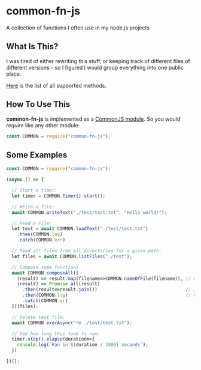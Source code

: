 # common-fn-js
A collection of functions I often use in my node.js projects

## What Is This?

I was tired of either rewriting this stuff, or keeping track of different files of
different versions - so I figured I would group everything into one public place.

[Here](https://github.com/mastergray/common-fn-js/wiki) is the list of all supported methods.

## How To Use This
**common-fn-js** is implemented as a [CommonJS module](https://nodejs.org/api/modules.html). So you would _require_ like any other module:


```javascript
const COMMON = require("common-fn-js");
```

## Some Examples

```javascript
const COMMON = require("common-fn-js");

(async () => {

  // Start a timer:
  let timer = COMMON.Timer().start();

  // Write a file:
  await COMMON.writeText("./test/test.txt", "Hello world!");

  // Read a File:
  let text = await COMMON.loadText("./test/test.txt")
    .then(COMMON.log)
    .catch(COMMON.err)

  // Read all files from all directories for a given path:
  let files = await COMMON.listFiles("./test");

  // Compose some functions
  await COMMON.composeAll([
    (result) => result.map(filename=>COMMON.nameOfFile(filename)), // Get name of all files without extension
    (result) => Promise.all(result)
      .then(result=>result.join())                                 // Join array of filenames into STRING
      .then(COMMON.log)                                            // Write STRING to STDOUT
      .catch(COMMON.er)
  ])(files);

  // Delete test file:
  await COMMON.execAsync("rm ./test/test.txt");

  // See how long this took to run:
  timer.stop().elapse(duration=>{
    console.log(`Ran in ${duration / 1000} seconds`);
  })

})();
```
